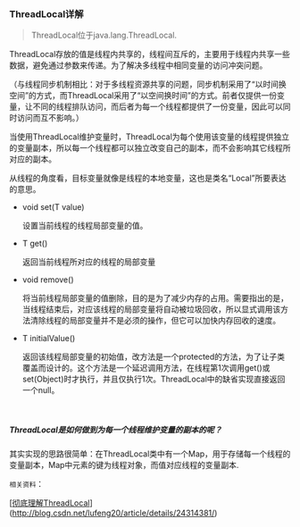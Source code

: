 ### ThreadLocal详解

> ThreadLocal位于java.lang.ThreadLocal.

ThreadLocal存放的值是线程内共享的，线程间互斥的，主要用于线程内共享一些数据，避免通过参数来传递。为了解决多线程中相同变量的访问冲突问题。

（与线程同步机制相比：对于多线程资源共享的问题，同步机制采用了“以时间换空间”的方式，而ThreadLocal采用了“以空间换时间”的方式。前者仅提供一份变量，让不同的线程排队访问，而后者为每一个线程都提供了一份变量，因此可以同时访问而互不影响。）

当使用ThreadLocal维护变量时，ThreadLocal为每个使用该变量的线程提供独立的变量副本，所以每一个线程都可以独立改变自己的副本，而不会影响其它线程所对应的副本。

从线程的角度看，目标变量就像是线程的本地变量，这也是类名“Local”所要表达的意思。

- void set(T value)

  设置当前线程的线程局部变量的值。

- T get()

  返回当前线程所对应的线程的局部变量

- void remove()

  将当前线程局部变量的值删除，目的是为了减少内存的占用。需要指出的是，当线程结束后，对应该线程的局部变量将自动被垃圾回收，所以显式调用该方法清除线程的局部变量并不是必须的操作，但它可以加快内存回收的速度。

- T initialValue()

  返回该线程局部变量的初始值，改方法是一个protected的方法，为了让子类覆盖而设计的。这个方法是一个延迟调用方法，在线程第1次调用get()或set(Object)时才执行，并且仅执行1次。ThreadLocal中的缺省实现直接返回一个null。

  ​

##### ThreadLocal是如何做到为每一个线程维护变量的副本的呢？

其实实现的思路很简单：在ThreadLocal类中有一个Map，用于存储每一个线程的变量副本，Map中元素的键为线程对象，而值对应线程的变量副本.



`相关资料`：

[[彻底理解ThreadLocal](http://blog.csdn.net/lufeng20/article/details/24314381)](http://blog.csdn.net/lufeng20/article/details/24314381/)